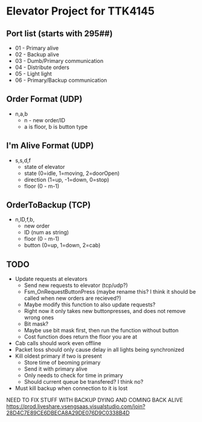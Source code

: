 # Elevator Project for TTK4145



## Port list (starts with 295##)
- 01 - Primary alive
- 02 - Backup alive
- 03 - Dumb/Primary communication
- 04 - Distribute orders
- 05 - Light light
- 06 - Primary/Backup communication


## Order Format (UDP)
- n,a,b
    - n - new order/ID
    - a is floor, b is button type

## I'm Alive Format (UDP)
- s,s,d,f
    - state of elevator
    - state (0=idle, 1=moving, 2=doorOpen)
    - direction (1=up, -1=down, 0=stop)
    - floor (0 - m-1)

## OrderToBackup (TCP)
- n,ID,f,b,
    - new order
    - ID (num as string)
    - floor (0 - m-1)
    - button (0=up, 1=down, 2=cab)

## TODO
- Update requests at elevators
    - Send new requests to elevator (tcp/udp?)
    - Fsm_OnRequestButtonPress (maybe rename this? I think it should be called when new orders are recieved?)
    - Maybe modify this function to also update requests?
    - Right now it only takes new buttonpresses, and does not remove wrong ones
    - Bit mask?
    - Maybe use bit mask first, then run the function without button
    - Cost function does return the floor you are at
- Cab calls should work even offline
- Packet loss should only cause delay in all lights being synchronized
- Kill oldest primary if two is present
    - Store time of beoming primary
    - Send it with primary alive
    - Only needs to check for time in primary
    - Should current queue be transfered? I think no?
- Must kill backup when connection to it is lost

NEED TO FIX STUFF WITH BACKUP DYING AND COMING BACK ALIVE
https://prod.liveshare.vsengsaas.visualstudio.com/join?28D4C7E89CE6DBECA8A29DE076D9C0338B4D